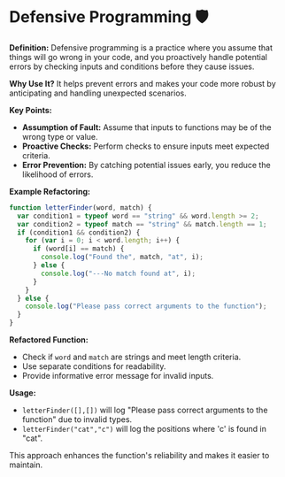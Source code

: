 # Defensive Programming 🛡️

**Definition:** Defensive programming is a practice where you assume that things will go wrong in your code, and you proactively handle potential errors by checking inputs and conditions before they cause issues.

**Why Use It?** It helps prevent errors and makes your code more robust by anticipating and handling unexpected scenarios.

**Key Points:**

- **Assumption of Fault:** Assume that inputs to functions may be of the wrong type or value.
- **Proactive Checks:** Perform checks to ensure inputs meet expected criteria.
- **Error Prevention:** By catching potential issues early, you reduce the likelihood of errors.

**Example Refactoring:**

```javascript
function letterFinder(word, match) {
  var condition1 = typeof word == "string" && word.length >= 2;
  var condition2 = typeof match == "string" && match.length == 1;
  if (condition1 && condition2) {
    for (var i = 0; i < word.length; i++) {
      if (word[i] == match) {
        console.log("Found the", match, "at", i);
      } else {
        console.log("---No match found at", i);
      }
    }
  } else {
    console.log("Please pass correct arguments to the function");
  }
}
```

**Refactored Function:**

- Check if `word` and `match` are strings and meet length criteria.
- Use separate conditions for readability.
- Provide informative error message for invalid inputs.

**Usage:**

- `letterFinder([],[])` will log "Please pass correct arguments to the function" due to invalid types.
- `letterFinder("cat","c")` will log the positions where 'c' is found in "cat".

This approach enhances the function's reliability and makes it easier to maintain.
